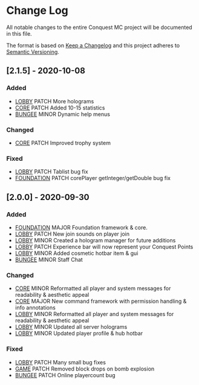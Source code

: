 
# Change Log
All notable changes to the entire Conquest MC project will be documented in this file.
 
The format is based on [Keep a Changelog](http://keepachangelog.com/)
and this project adheres to [Semantic Versioning](http://semver.org/).

## [2.1.5] - 2020-10-08
 
### Added
- [LOBBY](https://github.com/ConquestMC/cqmc-lobby)
 PATCH More holograms
- [CORE](https://github.com/ConquestMC/cqmc-core)
 PATCH Added 10-15 statistics
- [BUNGEE](https://github.com/ConquestMC/cqmc-bungee)
 MINOR Dynamic help menus
### Changed
- [CORE](https://github.com/ConquestMC/cqmc-core)
 PATCH Improved trophy system
### Fixed
- [LOBBY](https://github.com/ConquestMC/cqmc-lobby)
 PATCH Tablist bug fix
- [FOUNDATION](https://github.com/ConquestMC/foundation)
 PATCH corePlayer getInteger/getDouble bug fix
 
## [2.0.0] - 2020-09-30
 
### Added
- [FOUNDATION](https://github.com/ConquestMC/foundation)
 MAJOR Foundation framework & core.
- [LOBBY](https://github.com/ConquestMC/cqmc-lobby)
 PATCH New join sounds on player join
- [LOBBY](https://github.com/ConquestMC/cqmc-lobby)
 MINOR Created a hologram manager for future additions
- [LOBBY](https://github.com/ConquestMC/cqmc-lobby)
 PATCH Experience bar will now represent your Conquest Points
- [LOBBY](https://github.com/ConquestMC/cqmc-lobby)
 MINOR Added cosmetic hotbar item & gui
- [BUNGEE](https://github.com/ConquestMC/cqmc-bungee)
 MINOR Staff Chat
### Changed
- [CORE](https://github.com/ConquestMC/cqmc-core)
 MINOR Reformatted all player and system messages for readability & aesthetic appeal
- [CORE](https://github.com/ConquestMC/cqmc-core)
 MAJOR New command framework with permission handling & info annotations
- [LOBBY](https://github.com/ConquestMC/cqmc-lobby)
 MINOR Reformatted all player and system messages for readability & aesthetic appeal
- [LOBBY](https://github.com/ConquestMC/cqmc-lobby)
 MINOR Updated all server holograms
- [LOBBY](https://github.com/ConquestMC/cqmc-lobby)
 MINOR Updated player profile & hub hotbar
### Fixed
- [LOBBY](https://github.com/ConquestMC/cqmc-lobby)
 PATCH Many small bug fixes
- [GAME](https://github.com/ConquestMC/cqmc-game)
 PATCH Removed block drops on bomb explosion
- [BUNGEE](https://github.com/ConquestMC/cqmc-lobby)
 PATCH Online playercount bug
